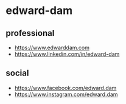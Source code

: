 # edward-dam

## professional

- https://www.edwarddam.com
- https://www.linkedin.com/in/edward-dam

## social

- https://www.facebook.com/edward.dam
- https://www.instagram.com/edward.dam

<!---
edward-dam/edward-dam is a ✨ special ✨ repository because its `README.md` (this file) appears on your GitHub profile.
You can click the Preview link to take a look at your changes.
--->
